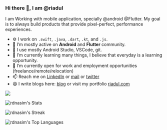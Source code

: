 ### Hi there 👋, I am @riadul

I am Working with mobile application, specially @android @Flutter. My goal is to always build products that provide pixel-perfect, performance experiences.

- ⚙️ I work on `.swift`, `.java`, `.dart`, `.kt`, and `.js`. 
- 👯 I’m mostly active on **Android** and **Flutter** community.
- 🔧 I use mostly Android Studio, VSCode, git.
- 🌱 I’m currently learning many things, I believe that everyday is a learning opportunity.
- 🔭 I’m currently open for work and employment opportunities (freelance/remote/relocation)
- 📫 Reach me on [LinkedIn](https://www.linkedin.com/in/rdnasim/) or [mail](mailto:iam.riadul@gmail.com) or [twitter](https://twitter.com/rdnasim)
- 😄 I write blogs here: [blog](https://riadul.com) or visit my portfolio [riadul.com](https://www.riadul.com/)

![](https://komarev.com/ghpvc/?username=rdnasim)

![rdnasim's Stats](https://github-readme-stats.vercel.app/api?username=rdnasim&theme=vue-dark&show_icons=true&hide_border=false&count_private=true)

![rdnasim's Streak](https://github-readme-streak-stats.herokuapp.com/?user=rdnasim&theme=vue-dark&hide_border=false)

![rdnasim's Top Languages](https://github-readme-stats.vercel.app/api/top-langs/?username=rdnasim&theme=vue-dark&show_icons=true&hide_border=false&layout=compact)

